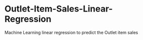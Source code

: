 # Outlet-Item-Sales-Linear-Regression
Machine Learning linear regression to predict the Outlet item sales
